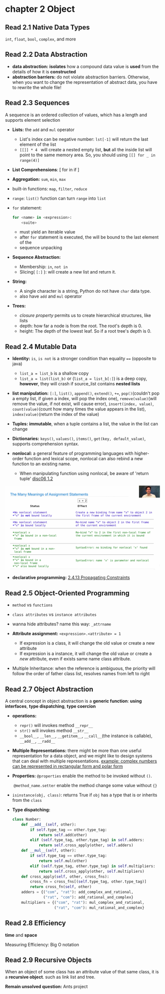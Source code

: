 # chapter 2 Object

## Read 2.1 Native Data Types

 `int`, `float`, `bool`, `complex`, and more



## Read 2.2 Data Abstraction

- **data abstraction:** **isolates** how a compound data value is **used** from the details of how it is **constructed**
- **abstraction barriers:** do not violate abstraction barriers. Otherwise, when you want to change the representation of abstract data, you have to rewrite the whole file!



## Read 2.3 Sequences

A sequence is an ordered collection of values, which has a length and supports element selection

- **Lists:** the `add` and `mul` operator
  
  - List's index can be negative number: `lst[-1]` will return the last element of the list
  - `[[]] * 4 ` will create a nested empty list, **but** all the inside list will point to the same memory area. So, you should using `[[] for _ in range(4)]`
  
- **List Comprehensions**: [<map expression> for <name> in <sequence expression> if <filter expression>]

- **Aggregation:** `sum`, `min`, `max`

- built-in functions: `map`, `filter`, `reduce`

- `range`: `list()` function can turn `range` into `list`

- `for` statement:

  ```python
  for <name> in <expression>:
      <suite>
  ```

  - <expression> must yield an iterable value
  - after `for` statement is executed, the <name> will be bound to the last element of the <expression>
  - sequence unpacking

- **Sequence Abstraction:**

  - Membership: `in`,  `not in`
  - Slicing( `[:]` ): will create a new list and return it.

- **String:**
  - A single character is a string, Python do not have `char` data type.
  - also have `add` and `mul` operator
  
- **Trees:**
  
  - *closure property* permits us to create hierarchical structures, like lists
  - depth: how far a node is from the root. The root's depth is 0.
  - height: The depth of the lowest leaf. So if a root tree's depth is 0.



## Read 2.4 Mutable Data

- **Identity:** `is`, `is not` is a stronger condition than equality `==` (opposite to java)
  - `list_a = list_b` is a shallow copy
  - `list_a = list(list_b)` or (`list_a = list_b[:]`) is a deep copy, **however**, they will crash if source_list contains **nested lists**
- **list manipulation:** `[:]`, `list()`, `append()`, `extend()`, `+=`, `pop()`(couldn't pop a empty list, if given a index, will pop the index one), `remove(value)`(will remove the value, if not exist, will cause error), `insert(index, value)`, `count(value)`(count how many times the value appears in the list), `index(value)`(return the index of the value)
- **Tuples:** **immutable**, when a tuple contains a list, the value in the list can change
- **Dictionaries:** `keys()`, `values()`, `items()`, `get(key, default_value)`, supports comprehension syntax.

- **nonlocal:** a general feature of programming languages with higher-order function and lexical scope, nonlocal can also rebind a new function to an existing name.
  - When manipulating function using nonlocal, be aware of 'return tuple'  [disc06  1.2](https://cs61a.org/disc/disc06.pdf)

![nonlocal](nonlocal.png)

- **declarative programming:** [2.4.13 Propagating Constraints](http://composingprograms.com/pages/24-mutable-data.html#dictionaries)



## Read 2.5 Object-Oriented Programming

- `method` vs `functions`
- `class attributes` vs `instance attributes`
- wanna hide attributes? name this way: `_attrname`
- **Attribute assignment:** `<expression>.<attribute> = 1` 
  - If expression is a class, it will change the old value or create a new attribute
  - If expression is a instance, it will change the old value or create a *new* attribute, even if exists same name class attribute.

- Multiple Inheritance: when the reference is ambiguous, the priority will follow the order of  father class list, resolves names from left to right



## Read 2.7 Object Abstraction

A central concept in object abstraction is a **generic function**: **using interfaces**, **type dispatching**, **type coercion**

- **operations:** 
  - `repr()` will invokes method `__repr__`
  - `str()` will invokes method `__str__`
  - `__bool__`, `__len__`, `__getitem__`, `__call__`(the instance is callable), `__add__`, `__radd__`

- **Multiple Representations:** there might be more than one useful representation for a data object, and we might like to design systems that can deal with multiple representations. [example: complex numbers can be represented in rectangular form and polar form](http://composingprograms.com/pages/27-object-abstraction.html)

- **Properties:** `@properties` enable the method to be invoked without `()`.

  ​						`@method_name.setter` enable the method change some value without `{}`

- `isinstance(obj, class)`: returns True if `obj` has a type that is or inherits from the `class`

- **Type dispatching:** 

  ```python
  class Number:
      def __add__(self, other):
          if self.type_tag == other.type_tag:
              return self.add(other)
          elif (self.type_tag, other.type_tag) in self.adders:
              return self.cross_apply(other, self.adders)
      def __mul__(self, other):
          if self.type_tag == other.type_tag:
              return self.mul(other)
          elif (self.type_tag, other.type_tag) in self.multipliers:
              return self.cross_apply(other, self.multipliers)
      def cross_apply(self, other, cross_fns):
          cross_fn = cross_fns[(self.type_tag, other.type_tag)]
          return cross_fn(self, other)
      adders = {("com", "rat"): add_complex_and_rational,
                ("rat", "com"): add_rational_and_complex}
      multipliers = {("com", "rat"): mul_complex_and_rational,
                     ("rat", "com"): mul_rational_and_complex}
  ```

  

## Read 2.8 Efficiency

**time** and **space**

Measuring Efficiency: Big O notation



## Read 2.9 Recursive Objects

When an object of some class has an attribute value of that same class, it is a **recursive object**. such as link list and tree.



**Remain unsolved question:** Ants project

















